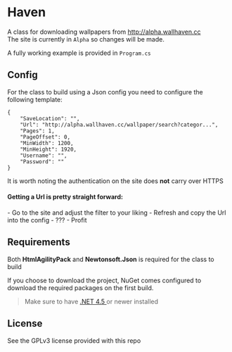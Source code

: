 Haven
=====

A class for downloading wallpapers from http://alpha.wallhaven.cc<br>
The site is currently in `Alpha` so changes will be made.

A fully working example is provided in `Program.cs`<br>

Config
------

For the class to build using a Json config you need to configure the following template:
```
{
	"SaveLocation": "",
	"Url": "http://alpha.wallhaven.cc/wallpaper/search?categor...",
	"Pages": 1,
	"PageOffset": 0,
	"MinWidth": 1200,
	"MinHeight": 1920,
	"Username": "",
	"Password": ""
}
```

It is worth noting the authentication on the site does <strong>not</strong> carry over HTTPS

<h4>Getting a Url is pretty straight forward:</h4>
 - Go to the site and adjust the filter to your liking
 - Refresh and copy the Url into the config
 - ???
 - Profit

Requirements
------------
 Both <strong>HtmlAgilityPack</strong> and <strong>Newtonsoft.Json</strong> is required for the class to build
 
 If you choose to download the project, NuGet comes configured to download the required packages on the first build.
 
<blockquote>Make sure to have <a href="http://www.microsoft.com/en-us/download/details.aspx?id=30653">.NET 4.5 </a> or newer installed</blockquote> 
 
License
-------
See the GPLv3 license provided with this repo
